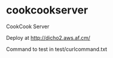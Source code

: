 cookcookserver
==============

CookCook Server


Deploy at http://dicho2.aws.af.cm/

Command to test in test/curlcommand.txt
